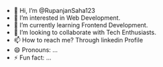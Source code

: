 - 👋 Hi, I’m @RupanjanSaha123
- 👀 I’m interested in Web Development. 
- 🌱 I’m currently learning Frontend Development.
- 💞️ I’m looking to collaborate with Tech Enthusiasts.
- 📫 How to reach me? Through linkedin Profile
- 😄 Pronouns: ...
- ⚡ Fun fact: ...

<!---
RupanjanSaha123/RupanjanSaha123 is a ✨ special ✨ repository because its `README.md` (this file) appears on your GitHub profile.
You can click the Preview link to take a look at your changes.
--->
